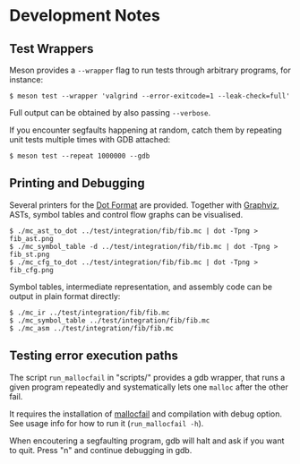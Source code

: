# Development Notes

## Test Wrappers

Meson provides a `--wrapper` flag to run tests through arbitrary programs, for instance:

    $ meson test --wrapper 'valgrind --error-exitcode=1 --leak-check=full'

Full output can be obtained by also passing `--verbose`.

If you encounter segfaults happening at random, catch them by repeating unit tests multiple times with GDB attached:

    $ meson test --repeat 1000000 --gdb

## Printing and Debugging

Several printers for the [Dot Format](https://en.wikipedia.org/wiki/DOT_(graph_description_language)) are provided.
Together with [Graphviz](https://graphviz.gitlab.io/), ASTs, symbol tables and control flow graphs can be visualised.

    $ ./mc_ast_to_dot ../test/integration/fib/fib.mc | dot -Tpng > fib_ast.png
    $ ./mc_symbol_table -d ../test/integration/fib/fib.mc | dot -Tpng > fib_st.png
    $ ./mc_cfg_to_dot ../test/integration/fib/fib.mc | dot -Tpng > fib_cfg.png

Symbol tables, intermediate representation, and assembly code can be output in plain format directly:

    $ ./mc_ir ../test/integration/fib/fib.mc
    $ ./mc_symbol_table ../test/integration/fib/fib.mc
    $ ./mc_asm ../test/integration/fib/fib.mc

## Testing error execution paths

The script `run_mallocfail` in "scripts/" provides a gdb wrapper, that runs a given program repeatedly and 
systematically lets one `malloc` after the other fail. 

It requires the installation of [mallocfail](https://github.com/ralight/mallocfail) and compilation with debug option.
See usage info for how to run it (`run_mallocfail -h`). 

When encoutering a segfaulting program, gdb will halt and ask if you want to quit. 
Press "n" and continue debugging in gdb.

